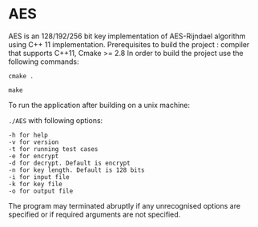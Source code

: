 # AES

AES is an 128/192/256 bit key implementation of AES-Rijndael algorithm using C++ 11 implementation. 
Prerequisites to build the project : compiler that supports C++11, Cmake >= 2.8
In order to build the project use the following commands:

`cmake .`

`make`

To run the application after building on a unix machine:

 `./AES` with following options:
```
-h for help
-v for version
-t for running test cases
-e for encrypt
-d for decrypt. Default is encrypt
-n for key length. Default is 128 bits
-i for input file
-k for key file
-o for output file
```
The program may terminated abruptly if any unrecognised options are specified or if required arguments are not specified.
